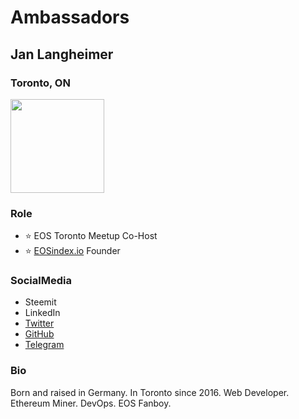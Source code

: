 # Ambassadors

## Jan Langheimer
### Toronto, ON

<img src="https://pbs.twimg.com/profile_images/943726591745581056/dkzuBGFx_400x400.jpg" height="150px" width="150px" />

### Role

- ⭐️ EOS Toronto Meetup Co-Host 
- ⭐️ [EOSindex.io](https://eosindex.io) Founder

### SocialMedia

- Steemit
- LinkedIn
- [Twitter](https://twitter.com/JanLghr)
- [GitHub](https://github.com/pingustar)
- [Telegram](https://t.me/pinguSTAR)

### Bio

Born and raised in Germany. In Toronto since 2016. Web Developer. Ethereum Miner. DevOps. EOS Fanboy.
